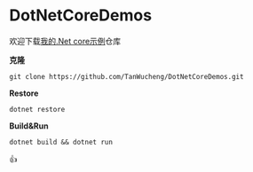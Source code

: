 # DotNetCoreDemos

欢迎下载[我的.Net core示例](https://github.com/TanWucheng/DotNetCoreDemos)仓库

**克隆**

```shell
git clone https://github.com/TanWucheng/DotNetCoreDemos.git
```

**Restore**

```shell
dotnet restore
```

**Build\&Run**

```shell
dotnet build && dotnet run
```

:thumbsup: